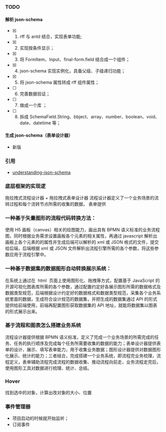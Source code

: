 ### TODO

#### 解析 json-schema

- [x] 1. rff 与 antd 结合，实现表单功能;
- [x] 2. 实现按条件显示；
- [x] 3. 将 FormItem、Input、final-form.field 结合成一个组件；
- [x] 4. json-schema 实现实例化，具备父级、子级递归功能；
- [x] 5. 将 json-schema 属性转成 rff 组件属性；
- [ ] 6. 完善数据验证；
- [ ] 7. 做成一个库 ；
- [ ] 8. 拆成 SchemaField.String、bbject、array、number、boolean、void、date、datetime 等；

#### 生成 json-schema（表单设计器）

- 新版

### 引用

- [understanding-json-schema](https://json-schema.org/understanding-json-schema/)

### 底层框架的实现逻

拖拉拽式流程设计器 + 拖拉拽式表单设计器
流程设计器定义了一个业务场景的流转过程和每个流转节点所需的收集的数据，
表单提供

### 一种基于矢量图形的流程代码转换方法：

使用 H5 画板（canvas）相关的绘图能力，画出具有 BPMN 语义标准的业务流程图，同时根据业务需求设置画板各个元素的相关属性，再通过 javascript 解析出画板上各个元素的的属性并生成后端可以解析的 xml 或 JSON 格式的文件，提交给后端，后端根据 xml 或 JSON 文件解析出流程引擎所需的各个参数，将这些参数应用于流程引擎中。

### 一种基于数据集的数据图形自动转换展示系统：

在系统上通过在  html  页面上使用图形化、拖拽等方式，配置基于 JavaScript 的开源可视化图表库所需的各个参数，通过配置约定好各展示图形所需的数据格式及数据类型规范，后端根据设计约定好的数据格式和数据类型规范，采集各个业务系统里面的数据，生成符合设计规范的数据集，并把生成的数据集通过 API 的形式提供给前端使用，前端再配置图形获取数据集的 API 地址，就能将数据集以图表的形式展示出来。

### 基于流程和图表怎么搭建业务系统

流程设计器提供根据 BPMN 语义标准，定义了完成一个业务场景的所需完成的任务、任务的执行顺序及完成每个任务所需要收集的数据的能力；表单设计器提供表单的设计、展示、填写表单能力，用于收集业务数据；图形设计器提供对数据图形化展示、统计的能力；三者结合，完成搭建一个业务系统，即流程完业务梳理，流程定义，表单辅助流程完成流程的数据收集、推动流程向前走，业务流程走完后，使用图形工具对数据进行梳理、统计、总结。

### Hover

找到选中的对象，计算出改对象的大小、位置

### 事件管理器

- 项目启动的时候就开始监听；
- 订阅事件
